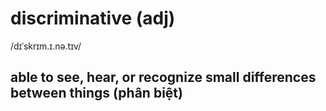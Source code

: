 # discriminative (adj)

/dɪˈskrɪm.ɪ.nə.tɪv/

## able to see, hear, or recognize small differences between things (phân biệt)